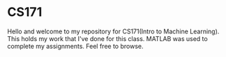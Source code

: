 # CS171
Hello and welcome to my repository for CS171(Intro to Machine Learning). This
holds my work that I've done for this class. MATLAB was used to complete my 
assignments. Feel free to browse.

